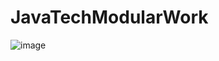 # JavaTechModularWork
![image](https://user-images.githubusercontent.com/86744880/233802506-cd4206cb-3483-437b-af3b-fec715813db4.png)
